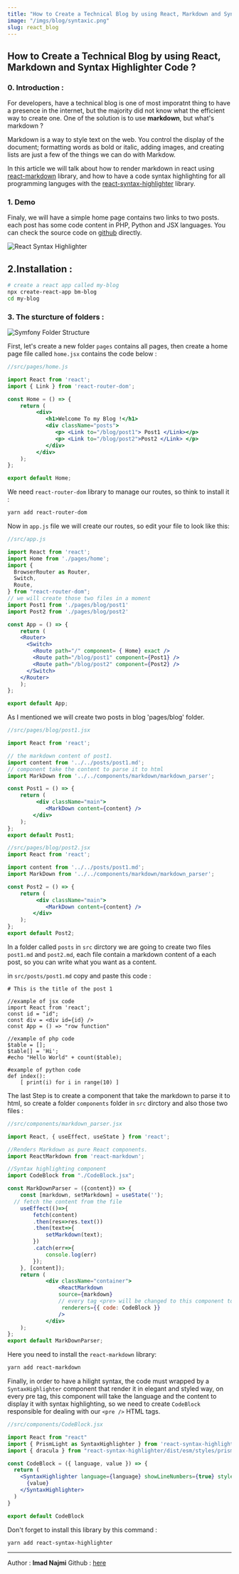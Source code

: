 ```yaml
---
title: "How to Create a Technical Blog by using React, Markdown and Syntax Highlighter Code ?"
image: "/imgs/blog/syntaxic.png"
slug: react_blog
---
```


<h2 class="article-title">
 How to Create a Technical Blog by using React, Markdown and Syntax Highlighter Code ?
</div>

### 0. Introduction :
For developers, have a technical blog is one of most imporatnt thing to have a presence in the internet, but the majority did not know what the efficient way to create one.
One of the solution is to use **markdown**, but what's markdown ?

Markdown is a way to style text on the web. You control the display of the document; formatting words as bold or italic, adding images, and creating lists are just a few of the things we can do with Markdow.

In this article we will talk about how to render markdown in react using [react-markdown](https://github.com/rexxars/react-markdown) library, and how to have a code syntax highlighting  for all programming languges with the [react-syntax-highlighter](https://github.com/najmi9/react-blog-syntaxhilighter) library.


### 1. Demo
Finaly, we will have a simple home page contains two links to two posts. each post has some code content in PHP, Python and JSX languages.
You can check the source code on [github](https://github.com/najmi9/react-blog-syntaxhilighter) directly.

![React Syntax Highlighter](imgs/blog/demo.png)

## 2.Installation :
```bash
# create a react app called my-blog
npx create-react-app bm-blog
cd my-blog
```

### 3. The sturcture of folders :

![Symfony Folder Structure](imgs/blog/dirs.png)

First, let's create a new folder `pages` contains all pages, then create a home page file called `home.jsx` contains the code below :

```jsx
//src/pages/home.js

import React from 'react';
import { Link } from 'react-router-dom';

const Home = () => {
    return (
         <div>
            <h1>Welcome To my Blog !</h1>
            <div className="posts">
               <p> <Link to="/blog/post1"> Post1 </Link></p>
               <p> <Link to="/blog/post2">Post2 </Link> </p>
            </div>
         </div>
    );
};

export default Home;
```
We need `react-router-dom` library to manage our routes, so think to install it :

```bash
yarn add react-router-dom
```

Now in `app.js` file we will create our routes, so edit your file to look like this:
```jsx
//src/app.js

import React from 'react';
import Home from './pages/home';
import {
  BrowserRouter as Router,
  Switch,
  Route,
} from "react-router-dom";
// we will create those two files in a moment
import Post1 from './pages/blog/post1'
import Post2 from './pages/blog/post2'

const App = () => {
    return (
    <Router>
      <Switch>
        <Route path="/" component= { Home} exact />
        <Route path="/blog/post1" component={Post1} />
        <Route path="/blog/post2" component={Post2} />
      </Switch>
    </Router>
    );
};

export default App;

```
As I mentioned we will create two posts in blog 'pages/blog' folder.

```jsx
//src/pages/blog/post1.jsx

import React from 'react';

// the markdown content of post1.
import content from '../../posts/post1.md';
// component take the content to parse it to html
import MarkDown from '../../components/markdown/markdown_parser';

const Post1 = () => {
    return (
         <div className="main">
        	<MarkDown content={content} />
        </div>
    );
};
export default Post1;

//src/pages/blog/post2.jsx
import React from 'react';

import content from '../../posts/post1.md';
import MarkDown from '../../components/markdown/markdown_parser';

const Post2 = () => {
    return (
         <div className="main">
        	<MarkDown content={content} />
        </div>
    );
};
export default Post2;
```

In a folder called `posts` in `src` dirctory we are going to create two files `post1.md` and `post2.md`, each file contain a markdown content of a each post, so you can write what you want as a content.

in `src/posts/post1.md` copy and paste this code :

```
# This is the title of the post 1

//example of jsx code
import React from 'react';
const id = "id";
const div = <div id={id} />
const App = () => "row function"

//example of php code
$table = [];
$table[] = 'Hi';
#echo "Hello World" + count($table);

#example of python code
def index():
	[ print(i) for i in range(10) ]
```

The last Step is to create a component that take the markdown to parse it to html, so create a folder `components` folder in `src` dirctory and also those two files :

```jsx
//src/components/markdown_parser.jsx

import React, { useEffect, useState } from 'react';

//Renders Markdown as pure React components.
import ReactMarkdown from 'react-markdown';

//Syntax highlighting component
import CodeBlock from "./CodeBlock.jsx";

const MarkDownParser = ({content}) => {
	const [markdown, setMarkdown] = useState('');
  // fetch the content from the file
	useEffect(()=>{
		fetch(content)
        .then(res=>res.text())
        .then(text=>{
            setMarkdown(text);
        })
        .catch(err=>{
            console.log(err)
        });
	}, [content]);
    return (
    	    <div className="container">
                <ReactMarkdown
                source={markdown}
                // every tag <pre> will be changed to this component to display // the styled code
                 renderers={{ code: CodeBlock }}
                />
            </div>
    );
};
export default MarkDownParser;
```
Here you need to install the `react-markdown` library:
```bash
yarn add react-markdown
```

Finally, in order to have a hilight syntax, the code must wrapped by a `SyntaxHighlighter` component that render it in elegant and styled way,
on every pre tag, this component will take the language and  the content to display it with syntax highlighting, so we need to create `CodeBlock`  responsible for dealing with our `<pre />` HTML tags.
```jsx
//src/components/CodeBlock.jsx

import React from "react"
import { PrismLight as SyntaxHighlighter } from 'react-syntax-highlighter';
import { dracula } from "react-syntax-highlighter/dist/esm/styles/prism";

const CodeBlock = ({ language, value }) => {
  return (
    <SyntaxHighlighter language={language} showLineNumbers={true} style={dracula}>
      {value}
    </SyntaxHighlighter>
  )
}

export default CodeBlock
```
Don't forget to install this library by this command :
```bash
yarn add react-syntax-highlighter
```

___
Author : **Imad Najmi**
Github : [here](https://github.com/najmi9/react-blog-syntaxhighlighter)


